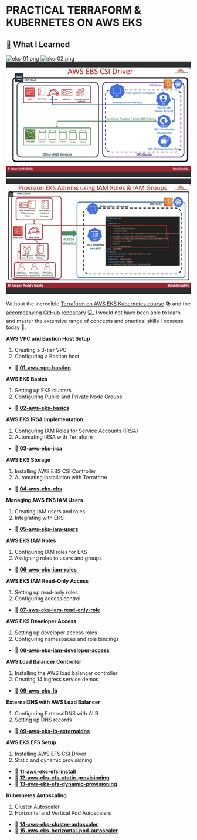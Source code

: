 # PRACTICAL TERRAFORM & KUBERNETES ON AWS EKS

## 🚀 What I Learned

![eks-01.png](00-docs/eks-01.png)
![eks-02.png](00-docs/eks-02.png)
![eks-03.png](00-docs/eks-03.png)
![eks-04.png](00-docs/eks-04.png)

Without the incredible [Terraform on AWS EKS Kubernetes course](https://www.udemy.com/course/terraform-on-aws-eks-kubernetes-iac-sre-50-real-world-demos/?couponCode=LETSLEARNNOWPP) 📚 and the [accompanying GitHub repository](https://github.com/stacksimplify/terraform-on-aws-eks) 💻, I would not have been able to learn and master the extensive range of concepts and practical skills I possess today 🚀.


**AWS VPC and Bastion Host Setup**

1. Creating a 3-tier VPC
2. Configuring a Bastion host

- 📂 [**01-aws-vpc-bastion**](https://github.com/LuisCusihuaman/SRE/tree/master/terraform-aws-eks/01-aws-vpc-bastion)

**AWS EKS Basics**

1. Setting up EKS clusters
2. Configuring Public and Private Node Groups

- 📂 [**02-aws-eks-basics**](https://github.com/LuisCusihuaman/SRE/tree/master/terraform-aws-eks/02-aws-eks-basics)

**AWS EKS IRSA Implementation**

1. Configuring IAM Roles for Service Accounts (IRSA)
2. Automating IRSA with Terraform

- 📂 [**03-aws-eks-irsa**](https://github.com/LuisCusihuaman/SRE/tree/master/terraform-aws-eks/03-aws-eks-irsa)

**AWS EKS Storage**

1. Installing AWS EBS CSI Controller
2. Automating installation with Terraform

- 📂 [**04-aws-eks-ebs**](https://github.com/LuisCusihuaman/SRE/tree/master/terraform-aws-eks/04-aws-eks-ebs)

**Managing AWS EKS IAM Users**

1. Creating IAM users and roles
2. Integrating with EKS

- 📂 [**05-aws-eks-iam-users**](https://github.com/LuisCusihuaman/SRE/tree/master/terraform-aws-eks/05-aws-eks-iam-users)

**AWS EKS IAM Roles**

1. Configuring IAM roles for EKS
2. Assigning roles to users and groups

- 📂 [**06-aws-eks-iam-roles**](https://github.com/LuisCusihuaman/SRE/tree/master/terraform-aws-eks/06-aws-eks-iam-roles)

**AWS EKS IAM Read-Only Access**

1. Setting up read-only roles
2. Configuring access control

- 📂 [**07-aws-eks-iam-read-only-role**](https://github.com/LuisCusihuaman/SRE/tree/master/terraform-aws-eks/07-aws-eks-iam-read-only-role)

**AWS EKS Developer Access**

1. Setting up developer access roles
2. Configuring namespaces and role bindings

- 📂 [**08-aws-eks-iam-developer-access**](https://github.com/LuisCusihuaman/SRE/tree/master/terraform-aws-eks/08-aws-eks-iam-developer-access)

**AWS Load Balancer Controller**

1. Installing the AWS load balancer controller
2. Creating 14 ingress service demos

- 📂 [**09-aws-eks-lb**](https://github.com/LuisCusihuaman/SRE/tree/master/terraform-aws-eks/09-aws-eks-lb)

**ExternalDNS with AWS Load Balancer**

1. Configuring ExternalDNS with ALB
2. Setting up DNS records

- 📂 [**09-aws-eks-lb-externaldns**](https://github.com/LuisCusihuaman/SRE/tree/master/terraform-aws-eks/09-aws-eks-lb-externaldns)

**AWS EKS EFS Setup**

1. Installing AWS EFS CSI Driver
2. Static and dynamic provisioning

- 📂 [**11-aws-eks-efs-install**](https://github.com/LuisCusihuaman/SRE/tree/master/terraform-aws-eks/11-aws-eks-efs-install)
- 📂 [**12-aws-eks-efs-static-provisioning**](https://github.com/LuisCusihuaman/SRE/tree/master/terraform-aws-eks/12-aws-eks-efs-static-provisioning)
- 📂 [**13-aws-eks-efs-dynamic-provisioning**](https://github.com/LuisCusihuaman/SRE/tree/master/terraform-aws-eks/13-aws-eks-efs-dynamic-provisioning)

**Kubernetes Autoscaling**

1. Cluster Autoscaler
2. Horizontal and Vertical Pod Autoscalers

- 📂 [**14-aws-eks-cluster-autoscaler**](https://github.com/LuisCusihuaman/SRE/tree/master/terraform-aws-eks/14-aws-eks-cluster-autoscaler)
- 📂 [**15-aws-eks-horizontal-pod-autoscaler**](https://github.com/LuisCusihuaman/SRE/tree/master/terraform-aws-eks/15-aws-eks-horizontal-pod-autoscaler)
